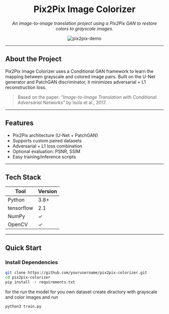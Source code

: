 <div align="center">

#  Pix2Pix Image Colorizer  

_An image-to-image translation project using a Pix2Pix GAN to restore colors to grayscale images._

![pix2pix-demo](https://user-images.githubusercontent.com/demo/colorization.gif)

</div>

---

##  About the Project

Pix2Pix Image Colorizer uses a Conditional GAN framework to learn the mapping between grayscale and colored image pairs. Built on the U-Net generator and PatchGAN discriminator, it minimizes adversarial + L1 reconstruction loss.

> Based on the paper: _"Image-to-Image Translation with Conditional Adversarial Networks"_ by Isola et al., 2017.

---

##  Features

-  Pix2Pix architecture (U-Net + PatchGAN)
-  Supports custom paired datasets
-  Adversarial + L1 loss combination
-  Optional evaluation: PSNR, SSIM
-  Easy training/inference scripts

---

##  Tech Stack

| Tool        | Version |
|-------------|---------|
| Python      | 3.8+    |
| tensorflow     | 2.1   |
| NumPy       | ✓       |
| OpenCV      | ✓       |

---

##  Quick Start

###  Install Dependencies

```bash
git clone https://github.com/yourusername/pix2pix-colorizer.git
cd pix2pix-colorizer
pip install -r requirements.txt
```
for the run the model for you own dataset create diractory with grayscale and color images and
run
```bash
python3 train.py
```
